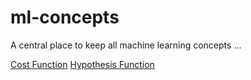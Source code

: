# ml-concepts
A central place to keep all machine learning concepts ...

[Cost Function](https://nbviewer.jupyter.org/github/basilhan/ml-concepts/blob/master/PythonCostFunction.ipynb)
[Hypothesis Function](https://nbviewer.jupyter.org/github/basilhan/ml-concepts/blob/master/PythonHypothesisFunction.ipynb)
